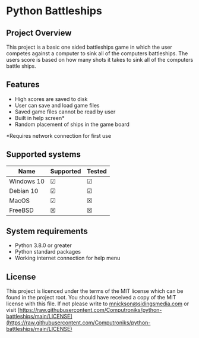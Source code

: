 # Python Battleships

## Project Overview

This project is a basic one sided battleships game in which the user competes against a computer to sink all of the computers battleships. The users score is based on how many shots it takes to sink all of the computers battle ships.

## Features

- High scores are saved to disk
- User can save and load game files
- Saved game files cannot be read by user
- Built in help screen\*
- Random placement of ships in the game board

\*Requires network connection for first use

## Supported systems

| Name       | Supported | Tested |
| ---------- | --------- | ------ |
| Windows 10 | ☑         | ☑      |
| Debian 10  | ☑         | ☑      |
| MacOS      | ☑         | ☒      |
| FreeBSD    | ☒         | ☒      |

## System requirements

- Python 3.8.0 or greater
- Python standard packages
- Working internet connection for help menu

## License

This project is licenced under the terms of the MIT license which can be found in the project root. You should have received a copy of the MIT license with this file. If not please write to [mnickson@sidingsmedia.com](mailto:mnickson@sidingsmedia.com) or visit [https://raw.githubusercontent.com/Computroniks/python-battleships/main/LICENSE](https://raw.githubusercontent.com/Computroniks/python-battleships/main/LICENSE)
